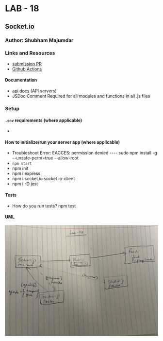 # LAB - 18

## Socket.io

### Author: Shubham Majumdar

### Links and Resources
* [submission PR](https://github.com/401-advanced-javascript-Shubham/Lab-18-Socket.io/pull/1)
* [Github Actions](https://github.com/401-advanced-javascript-Shubham/Lab-18-Socket.io/actions)

#### Documentation
* [api docs](http://xyz.com/api-docs) (API servers)
* JSDoc Comment Required for all modules and functions in all .js files

### Setup
#### `.env` requirements (where applicable)
* 

#### How to initialize/run your server app (where applicable)
* Troubleshoot Error: EACCES: permission denied ---- sudo npm install -g --unsafe-perm=true --allow-root 
* `npm start`
* npm init
* npm i express
* npm i socket.io socket.io-client
* npm i -D jest


  
#### Tests
* How do you run tests?
npm test

#### UML
![UML Diagram](whiteboard.jpg)

